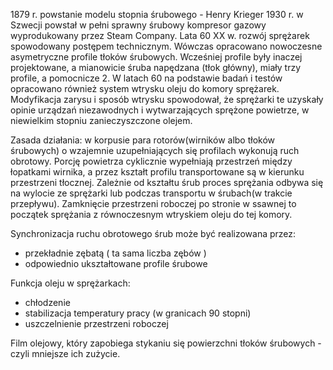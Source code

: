 1879 r. powstanie modelu stopnia śrubowego - Henry Krieger 
1930 r. w Szwecji powstał w pełni sprawny śrubowy kompresor gazowy wyprodukowany przez Steam Company.
Lata 60 XX w. rozwój sprężarek spowodowany postępem technicznym. Wówczas opracowano nowoczesne asymetryczne profile tłoków śrubowych. Wcześniej profile były inaczej projektowane, a mianowicie śruba napędzana (tłok główny), miały trzy profile, a pomocnicze 2.
W latach 60 na podstawie badań i testów opracowano również system wtrysku oleju do komory sprężarek. Modyfikacja zarysu i sposób wtrysku spowodował, że sprężarki te uzyskały opinie urządzań niezawodnych i wytwarzających sprężone powietrze, w niewielkim stopniu zanieczyszczone olejem.

Zasada działania:
w korpusie para rotorów(wirników albo tłoków śrubowych) o wzajemnie uzupełniających się profilach wykonują ruch obrotowy. Porcję powietrza cyklicznie wypełniają przestrzeń między łopatkami wirnika, a przez kształt profilu transportowane są w kierunku przestrzeni tłocznej. Zależnie od kształtu śrub proces sprężania odbywa się na wylocie ze sprężarki lub podczas transportu w śrubach(w trakcie przepływu). Zamknięcie przestrzeni roboczej po stronie w ssawnej to początek sprężania z równoczesnym wtryskiem oleju do tej komory. 

Synchronizacja ruchu obrotowego śrub może być realizowana przez:
- przekładnie zębatą ( ta sama liczba zębów )
- odpowiednio ukształtowane profile śrubowe

Funkcja oleju w sprężarkach:
- chłodzenie
- stabilizacja temperatury pracy (w granicach 90 stopni)
- uszczelnienie przestrzeni roboczej

Film olejowy, który zapobiega stykaniu się powierzchni tłoków śrubowych - czyli mniejsze ich zużycie.
